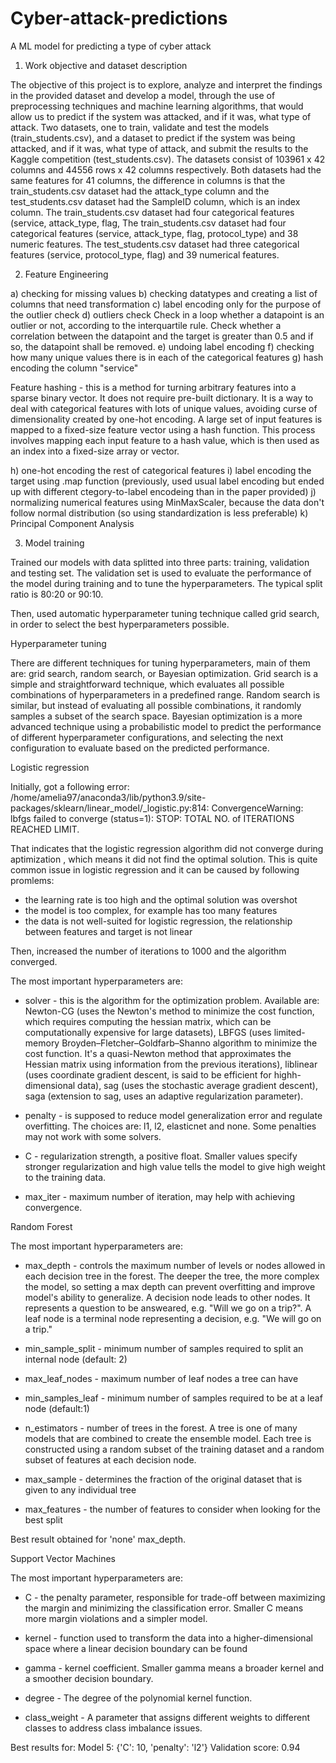 # Cyber-attack-predictions
A ML model for predicting a type of cyber attack
1. Work objective and dataset description

The objective of this project is to explore, analyze and interpret the findings in the provided dataset and develop a model, through the use of preprocessing techniques and machine learning algorithms, that would allow us to predict if the system was attacked, and if it was, what type of attack.
Two datasets, one to train, validate and test the models (train_students.csv), and a dataset to predict if the system was being attacked, and if it was, what type of attack, and submit the results to the Kaggle competition (test_students.csv). The datasets consist of 103961 x 42 columns and 44556 rows x 42 columns respectively. Both datasets had the same features for 41 columns, the difference in columns is that the train_students.csv dataset had the attack_type column and the test_students.csv dataset had the SampleID column, which is an index column.
The train_students.csv dataset had four categorical features (service, attack_type, flag, 
The train_students.csv dataset had four categorical features (service, attack_type, flag, protocol_type) and 38 numeric features. The test_students.csv dataset had three categorical features (service, protocol_type, flag) and 39 numerical features.


2. Feature Engineering

a) checking for missing values 
b) checking datatypes and creating a list of columns that need transformation
c) label encoding only for the purpose of the outlier check
d)  outliers check
    Check in a loop whether a datapoint is an outlier or not, according to the interquartile rule. Check whether a correlation between the datapoint and the target is greater than 0.5 and if so, the datapoint shall be removed.
e) undoing label encoding
f) checking how many unique values there is in each of the categorical features
g) hash encoding the column "service"

Feature hashing - this is a method for turning arbitrary features into a sparse binary vector. It does not require pre-built dictionary. It is a way to deal with categorical features with lots of unique values, avoiding curse of dimensionality created by one-hot encoding. A large set of input features is mapped to a fixed-size feature vector using a hash function. This process involves mapping each input feature to a hash value, which is then used as an index into a fixed-size array or vector.

h) one-hot encoding the rest of categorical features
i) label encoding the target using .map function (previously, used usual label encoding but ended up with different ctegory-to-label encodeing than in the paper provided)
j) normalizing numerical features using MinMaxScaler, because the data don't follow normal distribution (so using standardization is less preferable)
k) Principal Component Analysis


3. Model training

Trained our models with data splitted into three parts: training, validation and testing set. The validation set is used to evaluate the performance of the model during training and to tune the hyperparameters. The typical split ratio is 80:20 or 90:10.

Then, used automatic hyperparameter tuning technique called grid search, in order to select the best hyperparameters possible.

Hyperparameter tuning

There are different techniques for tuning hyperparameters, main of them are: grid search, random search, or Bayesian optimization. Grid search is a simple and straightforward technique, which evaluates all possible combinations of hyperparameters in a predefined range. Random search is similar, but instead of evaluating all possible combinations, it randomly samples a subset of the search space. Bayesian optimization is a more advanced technique using a probabilistic model to predict the performance of different hyperparameter configurations, and selecting the next configuration to evaluate based on the predicted performance.

Logistic regression

Initially, got a following error: 
/home/amelia97/anaconda3/lib/python3.9/site-packages/sklearn/linear_model/_logistic.py:814: ConvergenceWarning: lbfgs failed to converge (status=1): STOP: TOTAL NO. of ITERATIONS REACHED LIMIT.

That indicates that the logistic regression algorithm did not converge during aptimization , which means it did not find the optimal solution. This is quite common issue in logistic regression and it can be caused by following promlems:

- the learning rate is too high and the optimal solution was overshot
- the model is too complex, for example has too many features
- the data is not well-suited for logistic regression, the relationship between features and target is not linear

Then, increased the number of iterations to 1000 and the algorithm converged.

The most important hyperparameters are:

- solver - this is the algorithm for the optimization problem. Available are: Newton-CG (uses the Newton's method to minimize the cost function, which requires computing the hessian matrix, which can be computationally expensive for large datasets), LBFGS (uses limited- memory Broyden–Fletcher–Goldfarb–Shanno algorithm to minimize the cost function. It's a quasi-Newton method that approximates the Hessian matrix using information from the previous iterations), liblinear (uses coordinate gradient descent, is said to be efficient for highh-dimensional data), sag (uses the stochastic average gradient descent), saga (extension to sag, uses an adaptive regularization parameter).

- penalty -  is supposed to reduce model generalization error and regulate overfitting. The choices are: l1, l2, elasticnet and none. Some penalties may not work with some solvers.

- C - regularization strength, a positive float. Smaller values specify stronger regularization and high value tells the model to give high weight to the training data.

- max_iter - maximum number of iteration, may help with achieving convergence.

Random Forest

The most important hyperparameters are:

- max_depth - controls the maximum number of levels or nodes allowed in each decision tree in the forest. The deeper the tree, the more complex the model, so setting a max depth can prevent overfitting and improve model's ability to generalize. A decision node leads to other nodes. It represents a question to be answeared, e.g. "Will we go on a trip?". A leaf node is a terminal node representing a decision, e.g. "We will go on a trip."

- min_sample_split - minimum number of samples required to split an internal node (default: 2)

- max_leaf_nodes - maximum number of leaf nodes a tree can have

-  min_samples_leaf - minimum number of samples required to be at a leaf node (default:1)

- n_estimators - number of trees in the forest. A tree is one of many models that are combined to create the ensemble model. Each tree is constructed using a random subset of the training dataset and a random subset of features at each decision node.

- max_sample - determines the fraction of the original dataset that is given to any individual tree

- max_features - the number of features to consider when looking for the best split

Best result obtained for 'none' max_depth.

Support Vector Machines

The most important hyperparameters are:

- C - the penalty parameter, responsible for trade-off between maximizing the margin and minimizing the classification error. Smaller C means more margin violations and a simpler model.

- kernel - function used to transform the data into a higher-dimensional space where a linear decision boundary can be found

- gamma - kernel coefficient. Smaller gamma means a broader kernel and a smoother decision boundary.

- degree - The degree of the polynomial kernel function.

- class_weight - A parameter that assigns different weights to different classes to address class imbalance issues.

Best results for:
Model 5: {'C': 10, 'penalty': 'l2'}
Validation score: 0.94
